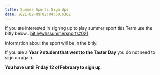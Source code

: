 ```yaml
---
title: Summer Sports Sign Ups
date: 2021-02-09T02:04:50.636Z
---
```

If you are interested in signing up to play summer sport this Term use the bitly below..
[bit.ly/whssummersports2021  ](https://docs.google.com/forms/d/e/1FAIpQLSfld2_gkWkSx8C62FPslI_L7OVkjo6fP0xIOdxRQEZ28kqDRw/viewform)

Information about the sport will be in the bitly.  

If you are a **Year 9 student that went to the Taster Day** you do not need to sign up again.

**You have until Friday 12 of February to sign up.**